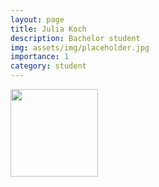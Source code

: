 ```yaml
---
layout: page
title: Julia Koch
description: Bachelor student
img: assets/img/placeholder.jpg
importance: 1
category: student
---
```


<img src="{{img}}" style="float: left; width: 10em; padding-right: 1em; padding-bottom: 1em"/>
